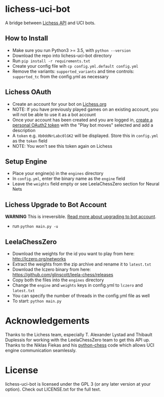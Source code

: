 # lichess-uci-bot
A bridge between [Lichess API](https://lichess.org/api#tag/Chess-Bot) and UCI bots.


## How to Install
- Make sure you run Python3 >= 3.5, with `python --version`
- Download the repo into lichess-uci-bot directory
- Run `pip install -r requirements.txt`
- Create your config file wih `cp config.yml.default config.yml`
- Remove the variants: `supported_variants` and time controls: `supported_tc` from the config.yml as necessary


## Lichess OAuth
- Create an account for your bot on [Lichess.org](https://lichess.org/signup)
- NOTE: If you have previously played games on an existing account, you will not be able to use it as a bot account
- Once your account has been created and you are logged in, [create a personal OAuth2 token](https://lichess.org/account/oauth/token) with the "Play bot moves" selected and add a description
- A `token` e.g. `Xb0ddNrLabc0lGK2` will be displayed. Store this in `config.yml` as the `token` field
- NOTE: You won't see this token again on Lichess


## Setup Engine
- Place your engine(s) in the `engines` directory
- In `config.yml`, enter the binary name as the `engine` field
- Leave the `weights` field empty or see LeelaChessZero section for Neural Nets


## Lichess Upgrade to Bot Account
**WARNING** This is irreversible. [Read more about upgrading to bot account](https://lichess.org/api#operation/botAccountUpgrade).
- run `python main.py -u`


## LeelaChessZero
- Download the weights for the id you want to play from here: http://lczero.org/networks
- Extract the weights from the zip archive and rename it to `latest.txt`
- Download the lczero binary from here: https://github.com/glinscott/leela-chess/releases
- Copy both the files into the `engines` directory
- Change the `engine` and `weights` keys in config.yml to `lczero` and `latest.txt`
- You can specify the number of threads in the config.yml file as well
- To start: `python main.py`


# Acknowledgements
Thanks to the Lichess team, especially T. Alexander Lystad and Thibault Duplessis for working with the LeelaChessZero
team to get this API up. Thanks to the Niklas Fiekas and his [python-chess](https://github.com/niklasf/python-chess) code which allows UCI engine communication seamlessly.

# License
lichess-uci-bot is licensed under the GPL 3 (or any later version at your option). Check out LICENSE.txt for the full text.
